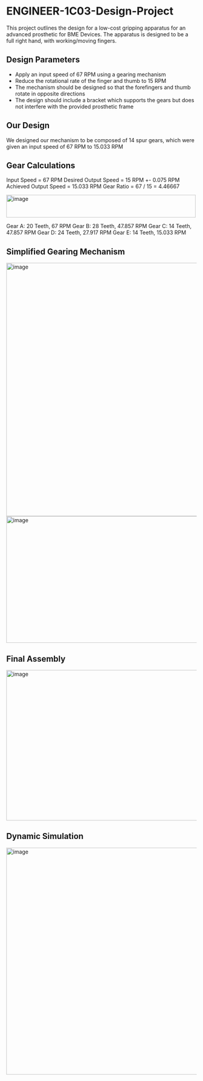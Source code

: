 # ENGINEER-1C03-Design-Project
This project outlines the design for a low-cost gripping apparatus for an advanced prosthetic for BME Devices. The apparatus is designed to be a full right hand, with working/moving fingers. 
## Design Parameters
- Apply an input speed of 67 RPM using a gearing mechanism
- Reduce the rotational rate of the finger and thumb to 15 RPM
- The mechanism should be designed so that the forefingers and thumb rotate in opposite directions
- The design should include a bracket which supports the gears but does not interfere with the provided prosthetic frame
## Our Design
We designed our mechanism to be composed of 14 spur gears, which were given an input speed of 67 RPM to 15.033 RPM
## Gear Calculations
Input Speed = 67 RPM
Desired Output Speed = 15 RPM +- 0.075 RPM
Achieved Output Speed = 15.033 RPM
Gear Ratio = 67 / 15 = 4.46667

<img width="501" height="60" alt="image" src="https://github.com/user-attachments/assets/dbb27cc7-9eaf-4e62-a710-5b2e9980cccf" />

Gear A: 20 Teeth, 67 RPM
Gear B: 28 Teeth, 47.857 RPM
Gear C: 14 Teeth, 47.857 RPM
Gear D: 24 Teeth, 27.917 RPM
Gear E: 14 Teeth, 15.033 RPM

## Simplified Gearing Mechanism 
<img width="565" height="670" alt="image" src="https://github.com/user-attachments/assets/bfac46ce-9243-46af-9cce-f89dd3de30bb" />

<img width="918" height="335" alt="image" src="https://github.com/user-attachments/assets/a86c8fc4-6523-42d9-8623-dd03c56c7dc0" />

## Final Assembly
<img width="767" height="398" alt="image" src="https://github.com/user-attachments/assets/e6241dce-0608-4afa-a8bd-e56b5ef39981" />

## Dynamic Simulation
<img width="854" height="600" alt="image" src="https://github.com/user-attachments/assets/46c8c7be-a35d-4069-9d57-5a5c02aa28c1" />

